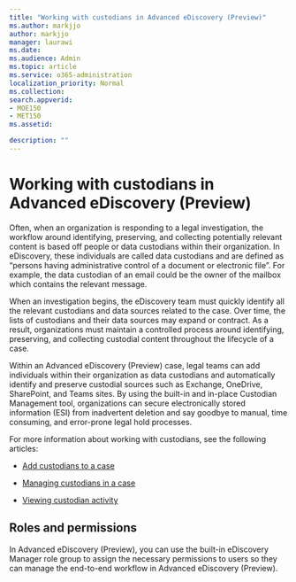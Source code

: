 ```yaml
---
title: "Working with custodians in Advanced eDiscovery (Preview)"
ms.author: markjjo
author: markjjo
manager: laurawi
ms.date: 
ms.audience: Admin
ms.topic: article
ms.service: o365-administration
localization_priority: Normal
ms.collection: 
search.appverid: 
- MOE150
- MET150
ms.assetid: 

description: ""
---
```


# Working with custodians in Advanced eDiscovery (Preview)

Often, when an organization is responding to a legal investigation, the workflow around identifying, preserving, and collecting potentially relevant content is based off people or data custodians within their organization. In eDiscovery, these individuals are called data custodians and are defined as “persons having administrative control of a document or electronic file”. For example, the data custodian of an email could be the owner of the mailbox which contains the relevant message.  

When an investigation begins, the eDiscovery team must quickly identify all the relevant custodians and data sources related to the case. Over time, the lists of custodians and their data sources may expand or contract. As a result, organizations must maintain a controlled process around identifying, preserving, and collecting custodial content throughout the lifecycle of a case.

Within an Advanced eDiscovery (Preview) case, legal teams can add individuals within their organization as data custodians and automatically identify and preserve custodial sources such as Exchange, OneDrive, SharePoint, and Teams sites. By using the built-in and in-place Custodian Management tool, organizations can secure electronically stored information (ESI) from inadvertent deletion and say goodbye to manual, time consuming, and error-prone legal hold processes. 

For more information about working with custodians, see the following articles: 

- [Add custodians to a case](add-custodians-to-case.md)

- [Managing custodians in a case](manage-new-custodians.md)

- [Viewing custodian activity](view-custodian-activity.md)

## Roles and permissions

In Advanced eDiscovery (Preview), you can use the built-in eDiscovery Manager role group to assign the necessary permissions to users so they can manage the end-to-end workflow in Advanced eDiscovery (Preview).
